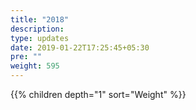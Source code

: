 ```yaml
---
title: "2018"
description:
type: updates
date: 2019-01-22T17:25:45+05:30
pre: ""
weight: 595
---
```


{{% children depth="1" sort="Weight" %}}